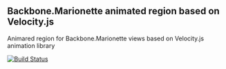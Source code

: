 ## Backbone.Marionette animated region based on Velocity.js

Animared region for Backbone.Marionette views based on Velocity.js animation library

[![Build Status](https://travis-ci.org/maratfakhreev/marionette-animated-region.svg?branch=master)](https://travis-ci.org/maratfakhreev/marionette-animated-region)
